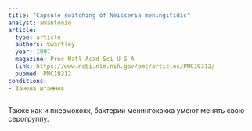 ```yaml
---
title: "Capsule switching of Neisseria meningitidis"
analyst: amantonio
article:
  type: article
  authors: Swartley
  year: 1997
  magazine: Proc Natl Acad Sci U S A
  link: https://www.ncbi.nlm.nih.gov/pmc/articles/PMC19312/
  pubmed: PMC19312
conditions:
- Замена штаммов
---
```


Также как и пневмококк, бактерии менингококка умеют менять свою серогруппу.
